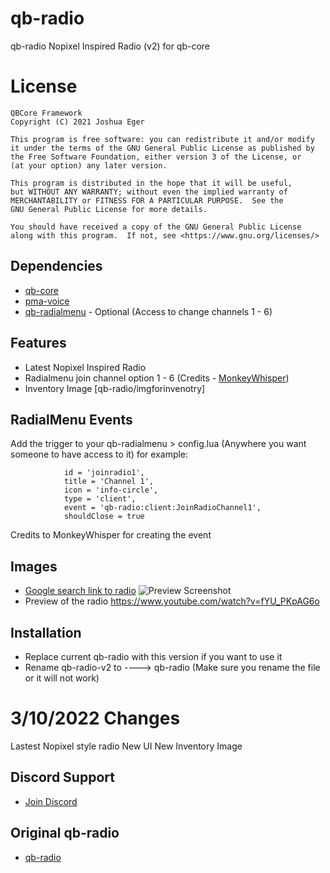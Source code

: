 # qb-radio
qb-radio Nopixel Inspired Radio (v2) for qb-core

# License

    QBCore Framework
    Copyright (C) 2021 Joshua Eger

    This program is free software: you can redistribute it and/or modify
    it under the terms of the GNU General Public License as published by
    the Free Software Foundation, either version 3 of the License, or
    (at your option) any later version.

    This program is distributed in the hope that it will be useful,
    but WITHOUT ANY WARRANTY; without even the implied warranty of
    MERCHANTABILITY or FITNESS FOR A PARTICULAR PURPOSE.  See the
    GNU General Public License for more details.

    You should have received a copy of the GNU General Public License
    along with this program.  If not, see <https://www.gnu.org/licenses/>

## Dependencies
- [qb-core](https://github.com/qbcore-framework/qb-core)
- [pma-voice](https://githubmate.com/repo/AvarianKnight/pma-voice)
- [qb-radialmenu](https://github.com/qbcore-framework/qb-radialmenu) - Optional (Access to change channels 1 - 6)

## Features
- Latest Nopixel Inspired Radio
- Radialmenu join channel option 1 - 6 (Credits - [MonkeyWhisper](https://github.com/MonkeyWhisper))
- Inventory Image [qb-radio/imgforinvenotry]

## RadialMenu Events
Add the trigger to your qb-radialmenu > config.lua (Anywhere you want someone to have access to it) for example:
```
            id = 'joinradio1',
            title = 'Channel 1',
            icon = 'info-circle',
            type = 'client',
            event = 'qb-radio:client:JoinRadioChannel1',
            shouldClose = true
```  
Credits to MonkeyWhisper for creating the event

## Images
- [Google search link to radio](https://www.aircraftspruce.com/catalog/avpages/yaesuVertexFTA750L.php)
![Preview Screenshot](https://i.imgur.com/cXjH8Rx.png)
- Preview of the radio https://www.youtube.com/watch?v=fYU_PKpAG6o

## Installation
- Replace current qb-radio with this version if you want to use it
- Rename qb-radio-v2 to ----> qb-radio    (Make sure you rename the file or it will not work)


# 3/10/2022 Changes
Lastest Nopixel style radio
New UI
New Inventory Image

## Discord Support
- [Join Discord](https://discord.gg/zRCdhENsHG)

## Original qb-radio
- [qb-radio](https://github.com/qbcore-framework/qb-radio)
